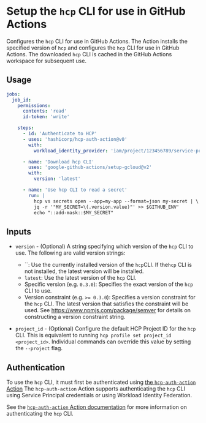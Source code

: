# Setup the `hcp` CLI for use in GitHub Actions

Configures the `hcp` CLI for use in GitHub Actions. The Action installs the
specified version of `hcp` and configures the `hcp` CLI for use in GitHub
Actions. The downloaded `hcp` CLI is cached in the GitHub Actions workspace for
subsequent use.

## Usage

```yaml
jobs:
  job_id:
    permissions:
      contents: 'read'
      id-token: 'write'

    steps:
      - id: 'Authenticate to HCP'
      - uses: 'hashicorp/hcp-auth-action@v0'
        with:
          workload_identity_provider: 'iam/project/123456789/service-principal/my-sp/workload-identity-provider/github'

      - name: 'Download hcp CLI'
        uses: 'google-github-actions/setup-gcloud@v2'
        with:
          version: 'latest'

      - name: 'Use hcp CLI to read a secret'
        run: |
          hcp vs secrets open --app=my-app --format=json my-secret | \
          jq -r '"MY_SECRET=\(.version.value)"' >> $GITHUB_ENV'
          echo "::add-mask::$MY_SECRET"
```

## Inputs

- `version` - (Optional) A string specifying which version of the `hcp` CLI to
  use. The following are valid version strings:

  - ``: Use the currently installed version of the `hcp`CLI. If the`hcp` CLI is
    not installed, the latest version will be installed.
  - `latest`: Use the latest version of the `hcp` CLI.
  - Specific version (e.g. `0.3.0`): Specifies the exact version of the `hcp`
    CLI to use.
  - Version constraint (e.g. `>= 0.3.0`): Specifies a version constraint for the
    `hcp` CLI. The latest version that satisfies the constraint will be used.
    See https://www.npmjs.com/package/semver for details on constructing a
    version constraint string.

- `project_id` - (Optional) Configure the default HCP Project ID for the `hcp`
  CLI. This is equivalent to running `hcp profile set project_id <project_id>`.
  Individual commands can override this value by setting the `--project` flag.

## Authentication

To use the `hcp` CLI, it must first be authenticated using
[the `hcp-auth-action` Action](https://github.com/hashicorp/hcp-auth-action) The
`hcp-auth-action` Action supports authenticating the `hcp` CLI using Service
Principal credentials or using Workload Identity Federation.

See the
[`hcp-auth-action` Action documentation](https://github.com/hashicorp/hcp-auth-action)
for more information on authenticating the `hcp` CLI.
